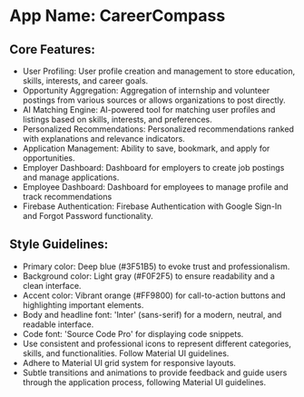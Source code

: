 # **App Name**: CareerCompass

## Core Features:

- User Profiling: User profile creation and management to store education, skills, interests, and career goals.
- Opportunity Aggregation: Aggregation of internship and volunteer postings from various sources or allows organizations to post directly.
- AI Matching Engine: AI-powered tool for matching user profiles and listings based on skills, interests, and preferences.
- Personalized Recommendations: Personalized recommendations ranked with explanations and relevance indicators.
- Application Management: Ability to save, bookmark, and apply for opportunities.
- Employer Dashboard: Dashboard for employers to create job postings and manage applications.
- Employee Dashboard: Dashboard for employees to manage profile and track recommendations
- Firebase Authentication: Firebase Authentication with Google Sign-In and Forgot Password functionality.

## Style Guidelines:

- Primary color: Deep blue (#3F51B5) to evoke trust and professionalism.
- Background color: Light gray (#F0F2F5) to ensure readability and a clean interface.
- Accent color: Vibrant orange (#FF9800) for call-to-action buttons and highlighting important elements.
- Body and headline font: 'Inter' (sans-serif) for a modern, neutral, and readable interface.
- Code font: 'Source Code Pro' for displaying code snippets.
- Use consistent and professional icons to represent different categories, skills, and functionalities. Follow Material UI guidelines.
- Adhere to Material UI grid system for responsive layouts.
- Subtle transitions and animations to provide feedback and guide users through the application process, following Material UI guidelines.